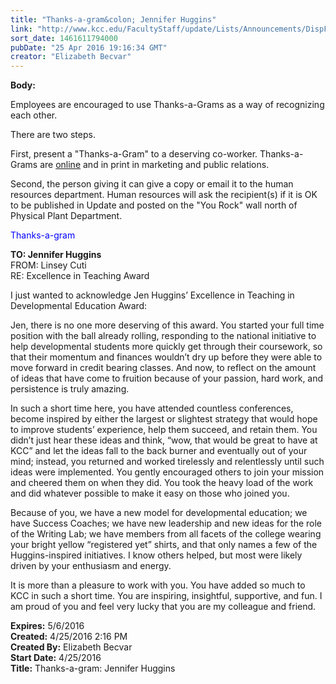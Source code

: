 ```yaml
---
title: "Thanks-a-gram&colon; Jennifer Huggins"
link: "http://www.kcc.edu/FacultyStaff/update/Lists/Announcements/DispForm.aspx?ID=2208"
sort_date: 1461611794000
pubDate: "25 Apr 2016 19:16:34 GMT"
creator: "Elizabeth Becvar"
---
```


<div><b>Body:</b> <div class="ExternalClass25C42D6D207D43CB8EB694C9E40EA94C"><p>​Employees are encouraged to use Thanks-a-Grams as a way of recognizing each other.</p>
<p>There are two steps. </p>
<p>First, present a &quot;Thanks-a-Gram&quot; to a deserving co-worker. Thanks-a-Grams are <a href="/FacultyStaff/documents/thanksagram.pdf">online</a> and in print in marketing and public relations.</p>
<p>Second, the person giving it can give a copy or email it to the human resources department. Human resources will ask the recipient(s) if it is OK to be published in Update and posted on the &quot;You Rock&quot; wall north of Physical Plant Department.</p>
<p><span style="color:blue">Thanks-a-gram  </span></p>
<p><span style="color:blue"></span><strong>TO: Jennifer Huggins</strong><br />FROM: Linsey Cuti<br />RE: Excellence in Teaching Award</p>
<p>I just wanted to acknowledge Jen Huggins’ Excellence in Teaching in Developmental Education Award:</p>
<p>Jen, there is no one more deserving of this award. You started your full time position with the ball already rolling, responding to the national initiative to help developmental students more quickly get through their coursework, so that their momentum and finances wouldn’t dry up before they were able to move forward in credit bearing classes. And now, to reflect on the amount of ideas that have come to fruition because of your passion, hard work, and persistence is truly amazing. </p>
<p>In such a short time here, you have attended countless conferences, become inspired by either the largest or slightest strategy that would hope to improve students’ experience, help them succeed, and retain them. You didn’t just hear these ideas and think, “wow, that would be great to have at KCC” and let the ideas fall to the back burner and eventually out of your mind; instead, you returned and worked tirelessly and relentlessly until such ideas were implemented. You gently encouraged others to join your mission and cheered them on when they did. You took the heavy load of the work and did whatever possible to make it easy on those who joined you. </p>
<p>Because of you, we have a new model for developmental education; we have Success Coaches; we have new leadership and new ideas for the role of the Writing Lab; we have members from all facets of the college wearing your bright yellow “registered yet” shirts, and that only names a few of the Huggins-inspired initiatives. I know others helped, but most were likely driven by your enthusiasm and energy. </p>
<p>It is more than a pleasure to work with you. You have added so much to KCC in such a short time. You are inspiring, insightful, supportive, and fun. I am proud of you and feel very lucky that you are my colleague and friend.</p></div></div>
<div><b>Expires:</b> 5/6/2016</div>
<div><b>Created:</b> 4/25/2016 2:16 PM</div>
<div><b>Created By:</b> Elizabeth Becvar</div>
<div><b>Start Date:</b> 4/25/2016</div>
<div><b>Title:</b> Thanks-a-gram: Jennifer Huggins</div>

